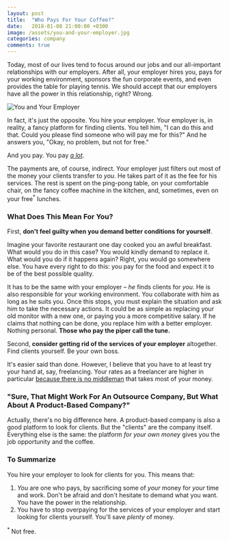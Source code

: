 ```yaml
---
layout: post
title:  "Who Pays For Your Coffee?"
date:   2018-01-08 21:00:00 +0300
image: /assets/you-and-your-employer.jpg
categories: company
comments: true
---
```


Today, most of our lives tend to focus around our jobs and our all-important relationships with our employers. After all, your employer hires you, pays for your working environment, sponsors the fun corporate events, and even provides the table for playing tennis. We should accept that our employers have all the power in this relationship, right? Wrong.

<img alt="You and Your Employer" src="{{ site.url }}{{ page.image }}">

In fact, it's just the opposite. You hire your employer. Your employer is, in reality, a fancy platform for finding clients. You tell him, "I can do this and that. Could you please find someone who will pay me for this?" And he answers you, "Okay, no problem, but not for free."

And you pay. You pay [_a lot_](https://www.entrepreneurs-journey.com/2641/is-outsourcing-exploitation/).

The payments are, of course, indirect. Your employer just filters out most of the money your clients transfer to _you_. He takes part of it as the fee for his services. The rest is spent on the ping-pong table, on your comfortable chair, on the fancy coffee machine in the kitchen, and, sometimes, even on your free<sup>*</sup> lunches.

### What Does This Mean For You?

First, __don't feel guilty when you demand better conditions for yourself__.

Imagine your favorite restaurant one day cooked you an awful breakfast. What would you do in this case? You would kindly demand to replace it. What would you do if it happens again? Right, you would go somewhere else. You have every right to do this: you pay for the food and expect it to be of the best possible quality.

It has to be the same with your employer – _he_ finds clients for _you_. He is also responsible for your working environment. You collaborate with him as long as he suits you. Once this stops, you must explain the situation and ask him to take the necessary actions. It could be as simple as replacing your old monitor with a new one, or paying you a more competitive salary. If he claims that nothing can be done, you replace him with a better employer. Nothing personal. __Those who pay the piper call the tune.__

Second, __consider getting rid of the services of your employer__ altogether. Find clients yourself. Be your own boss.

It's easier said than done. However, I believe that you have to at least try your hand at, say, freelancing. Your rates as a freelancer are higher in particular [because there is no middleman](https://www.quora.com/Why-are-freelancers-paid-more-than-employees) that takes most of your money.

### "Sure, That Might Work For An Outsource Company, But What About A Product-Based Company?"

Actually, there's no big difference here. A product-based company is also a good platform to look for clients. But the "clients" are the company itself. Everything else is the same: the platform _for your own money_ gives you the job opportunity and the coffee.

### To Summarize

You hire your employer to look for clients for you. This means that:

1. _You_ are one who pays, by sacrificing some of _your_ money for _your_ time and work. Don't be afraid and don't hesitate to demand what you want. You have the power in the relationship.
2. You have to stop overpaying for the services of your employer and start looking for clients yourself. You'll save _plenty_ of money.

<sup>*</sup> Not free.
